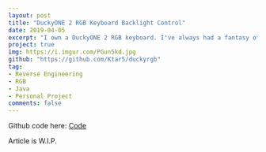 ```yaml
---
layout: post
title: "DuckyONE 2 RGB Keyboard Backlight Control"
date: 2019-04-05
excerpt: "I own a DuckyONE 2 RGB keyboard. I've always had a fantasy of controlling the lights on my keyboard through code, so I reverse engineered how the RGB control software was communicating with the keyboard and emulated it! Flashy RGB has never been so great."
project: true
img: https://i.imgur.com/PGun5kd.jpg
github: "https://github.com/Ktar5/duckyrgb"
tag: 
- Reverse Engineering
- RGB
- Java
- Personal Project
comments: false
---
```


Github code here: [Code](https://github.com/Ktar5/duckyrgb)

Article is W.I.P. 